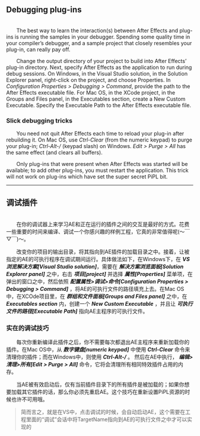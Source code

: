 ## Debugging plug-ins

<br>
&#160;&#160;&#160;&#160;&#160;&#160;
The best way to learn the interaction(s) between After Effects and plug-ins is running the samples in your debugger. Spending some quality time in your compiler’s debugger, and a sample project that closely resembles your plug-in, can really pay off.

&#160;&#160;&#160;&#160;&#160;&#160;
Change the output directory of your project to build into After Effects’ plug-in directory. Next, specify After Effects as the application to run during debug sessions. On Windows, in the Visual Studio solution, in the Solution Explorer panel, right-click on the project, and choose Properties. In *Configuration Properties > Debugging > Command*, provide the path to the After Effects executable file. For Mac OS, in the XCode project, in the Groups and Files panel, in the Executables section, create a New Custom Executable. Specify the Executable Path to the After Effects executable file.

### Slick debugging tricks

&#160;&#160;&#160;&#160;&#160;&#160;
You need not quit After Effects each time to reload your plug-in after rebuilding it. On Mac OS, use *Ctrl-Clear* (from the numeric keypad) to purge your plug-in; *Ctrl-Alt-/* (keypad slash) on Windows. *Edit > Purge > All* has the same effect (and clears all buffers).

&#160;&#160;&#160;&#160;&#160;&#160;
Only plug-ins that were present when After Effects was started will be available; to add other plug-ins, you must restart the application. This trick will not work on plug-ins which have set the super secret PiPL bit.

***
## 调试插件

<br>
&#160;&#160;&#160;&#160;&#160;&#160;
在你的调试器上来学习AE和正在运行的插件之间的交互是最好的方式。花费一些重要的时间来编译、调试一个你感兴趣的样例工程，它真的非常值得呢(～￣▽￣)～。

&#160;&#160;&#160;&#160;&#160;&#160;
改变你的项目的输出目录，将其指向到AE插件的加载目录之中。接着，让被指定的AE的可执行程序在调试期间运行。具体做法如下，在Windows下，在 _**VS浏览解决方案[Visual Studio solution]**_，需要在 _**解决方案浏览面板[Solution Explorer panel]**_ 之中，右击 _**项目[project]**_ 并选择 _**属性[Properties]**_ 菜单项，在弹出的窗口之中，然后依照 _**配置属性>调试>命令[Configuration Properties > Debugging > Command]**_ ，将AE的可执行文件的路径填充上去。在Mac OS中，在XCOde项目里，在 _**群组和文件面板[Groups and Files panel]**_ 之中，在 _**Executables section**_ 内，创建一个 _**New Custom Executable**_ ，并且让 _**可执行文件的路径[Executable Path]**_ 指向AE主程序的可执行文件。

### 实在的调试技巧

&#160;&#160;&#160;&#160;&#160;&#160;
每次你重新编译此插件之后，你不需要每次都退出AE主程序来重新加载你的插件。在Mac OS中，从 _**数字键盘[numeric keypad]**_ 中使用 _**Ctrl-Clear**_
命令来清理你的插件；而在Windows中，则使用  _**Ctrl-Alt-/**_ 。 然后在AE中执行， _**编辑>清理>所有[Edit > Purge > All]**_ 命令，它将会清理所有相同特效插件占用的内存。

&#160;&#160;&#160;&#160;&#160;&#160;
当AE被有效启动后，仅有当前插件目录下的所有插件是被加载的；如果你想要加载其它插件的话，那么你必须先重启AE。这个技巧在重新设置PiPL资源的时候也许不可用哦。

>简而言之，就是在VS中，点击调试的时候，会自动启动AE，这个需要在工程里面的“调试”会话中将TargetName指向到AE的可执行文件之中才可以实现的
